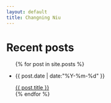 ```yaml
---
layout: default
title: Changning Niu
---
```


# Recent posts
<ul class="posts">
		{% for post in site.posts %}
		<li><p class="date" cate="{{ post.categories }}">{{ post.date | date:"%Y-%m-%d" }}</p> <a href="{{ post.url }}">{{ post.title }}</a></li>
		{% endfor %}
</ul>

